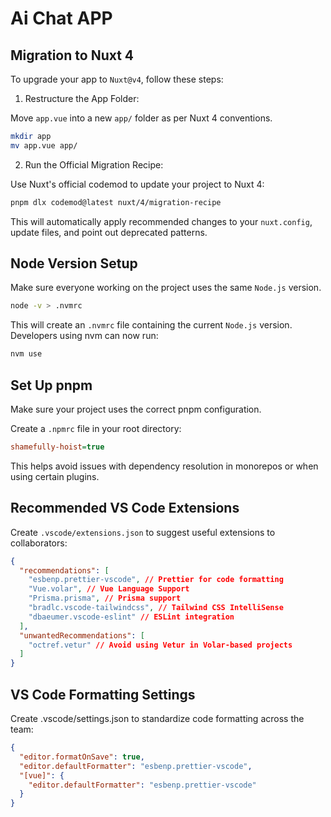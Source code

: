 # Ai Chat APP

## Migration to Nuxt 4

To upgrade your app to `Nuxt@v4`, follow these steps:

1. Restructure the App Folder:

Move `app.vue` into a new `app/` folder as per Nuxt 4 conventions.

```bash
mkdir app
mv app.vue app/
```

2. Run the Official Migration Recipe:

Use Nuxt's official codemod to update your project to Nuxt 4:

```bash
pnpm dlx codemod@latest nuxt/4/migration-recipe
```

This will automatically apply recommended changes to your `nuxt.config`, update files, and point out deprecated patterns.

## Node Version Setup

Make sure everyone working on the project uses the same `Node.js` version.

```bash
node -v > .nvmrc
```

This will create an `.nvmrc` file containing the current `Node.js` version. Developers using nvm can now run:

```bash
nvm use
```

## Set Up pnpm

Make sure your project uses the correct pnpm configuration.

Create a `.npmrc` file in your root directory:

```ini
shamefully-hoist=true
```

This helps avoid issues with dependency resolution in monorepos or when using certain plugins.

## Recommended VS Code Extensions

Create `.vscode/extensions.json` to suggest useful extensions to collaborators:

```json
{
  "recommendations": [
    "esbenp.prettier-vscode", // Prettier for code formatting
    "Vue.volar", // Vue Language Support
    "Prisma.prisma", // Prisma support
    "bradlc.vscode-tailwindcss", // Tailwind CSS IntelliSense
    "dbaeumer.vscode-eslint" // ESLint integration
  ],
  "unwantedRecommendations": [
    "octref.vetur" // Avoid using Vetur in Volar-based projects
  ]
}
```

## VS Code Formatting Settings

Create .vscode/settings.json to standardize code formatting across the team:

```json
{
  "editor.formatOnSave": true,
  "editor.defaultFormatter": "esbenp.prettier-vscode",
  "[vue]": {
    "editor.defaultFormatter": "esbenp.prettier-vscode"
  }
}
```

